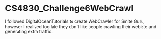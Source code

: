 # CS4830_Challenge6WebCrawl
I followed DigitalOceanTutorials to create WebCrawler for Smite Guru, however I realized too late they don't like people crawling their webiste and generating extra traffic.
